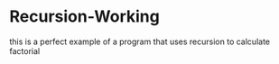 # Recursion-Working
this is a perfect example of a program that uses recursion to calculate factorial
